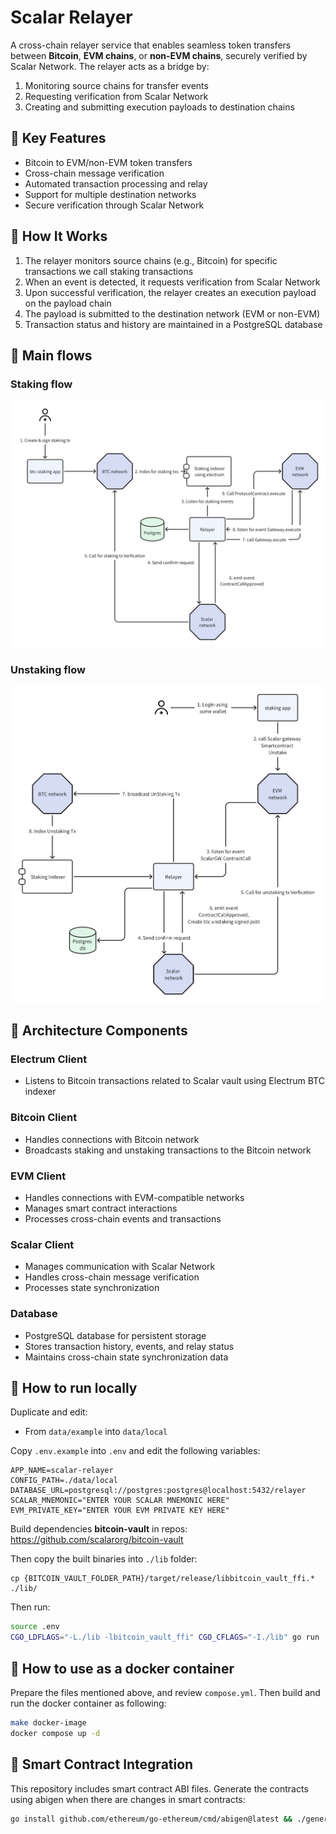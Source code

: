 # Scalar Relayer

A cross-chain relayer service that enables seamless token transfers between **Bitcoin**, **EVM chains**, or **non-EVM chains**, securely verified by Scalar Network. The relayer acts as a bridge by:

1. Monitoring source chains for transfer events
2. Requesting verification from Scalar Network
3. Creating and submitting execution payloads to destination chains

## 🌟 Key Features

- Bitcoin to EVM/non-EVM token transfers
- Cross-chain message verification
- Automated transaction processing and relay
- Support for multiple destination networks
- Secure verification through Scalar Network

## 🌟 How It Works

1. The relayer monitors source chains (e.g., Bitcoin) for specific transactions we call staking transactions
2. When an event is detected, it requests verification from Scalar Network
3. Upon successful verification, the relayer creates an execution payload on the payload chain
4. The payload is submitted to the destination network (EVM or non-EVM)
5. Transaction status and history are maintained in a PostgreSQL database

## 🌟 Main flows

### Staking flow

![staking flow](staking.png)

### Unstaking flow

![unstaking flow](unstaking.png)

## 🌟 Architecture Components

### Electrum Client

- Listens to Bitcoin transactions related to Scalar vault using Electrum BTC indexer

### Bitcoin Client

- Handles connections with Bitcoin network
- Broadcasts staking and unstaking transactions to the Bitcoin network

### EVM Client

- Handles connections with EVM-compatible networks
- Manages smart contract interactions
- Processes cross-chain events and transactions

### Scalar Client

- Manages communication with Scalar Network
- Handles cross-chain message verification
- Processes state synchronization

### Database

- PostgreSQL database for persistent storage
- Stores transaction history, events, and relay status
- Maintains cross-chain state synchronization data

## 🌟 How to run locally

Duplicate and edit:

- From `data/example` into `data/local`

Copy `.env.example` into `.env` and edit the following variables:

```
APP_NAME=scalar-relayer
CONFIG_PATH=./data/local
DATABASE_URL=postgresql://postgres:postgres@localhost:5432/relayer
SCALAR_MNEMONIC="ENTER YOUR SCALAR MNEMONIC HERE"
EVM_PRIVATE_KEY="ENTER YOUR EVM PRIVATE KEY HERE"
```

Build dependencies **bitcoin-vault** in repos: <https://github.com/scalarorg/bitcoin-vault>

Then copy the built binaries into `./lib` folder:

```
cp {BITCOIN_VAULT_FOLDER_PATH}/target/release/libbitcoin_vault_ffi.* ./lib/
```

Then run:

```bash
source .env
CGO_LDFLAGS="-L./lib -lbitcoin_vault_ffi" CGO_CFLAGS="-I./lib" go run ./main.go
```

## 🌟 How to use as a docker container

Prepare the files mentioned above, and review `compose.yml`. Then build and run the docker container as following:

```bash
make docker-image
docker compose up -d
```

## 🌟 Smart Contract Integration

This repository includes smart contract ABI files. Generate the contracts using abigen when there are changes in smart contracts:

```bash
go install github.com/ethereum/go-ethereum/cmd/abigen@latest && ./generate_bindings.sh
```
